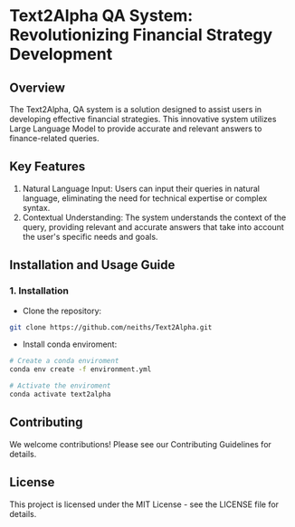 # Text2Alpha QA System: Revolutionizing Financial Strategy Development

## Overview
The Text2Alpha, QA system is a solution designed to assist users in developing effective financial strategies. This innovative system utilizes Large Language Model to provide accurate and relevant answers to finance-related queries.

## Key Features
1. Natural Language Input: Users can input their queries in natural language, eliminating the need for technical expertise or complex syntax.
2. Contextual Understanding: The system understands the context of the query, providing relevant and accurate answers that take into account the user's specific needs and goals.

## Installation and Usage Guide

### 1. Installation

* Clone the repository:
```bash
git clone https://github.com/neiths/Text2Alpha.git
```

* Install conda enviroment:
```bash
# Create a conda enviroment
conda env create -f environment.yml

# Activate the enviroment
conda activate text2alpha
```



##  Contributing
We welcome contributions! Please see our Contributing Guidelines for details.

## License
This project is licensed under the MIT License - see the LICENSE file for details.